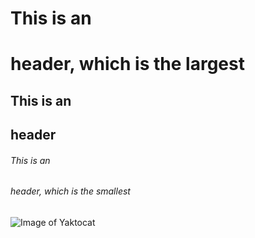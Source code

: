 # This is an <h1> header, which is the largest
## This is an <h2> header
###### This is an <h6> header, which is the smallest

  
![Image of Yaktocat](https://octodex.github.com/images/yaktocat.png)
